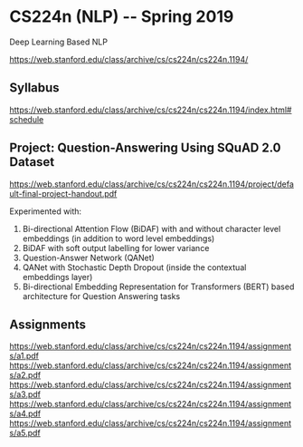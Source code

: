 # CS224n (NLP) -- Spring 2019
Deep Learning Based NLP

https://web.stanford.edu/class/archive/cs/cs224n/cs224n.1194/

## Syllabus
https://web.stanford.edu/class/archive/cs/cs224n/cs224n.1194/index.html#schedule

## Project: Question-Answering Using SQuAD 2.0 Dataset
https://web.stanford.edu/class/archive/cs/cs224n/cs224n.1194/project/default-final-project-handout.pdf <br />

Experimented with:
1. Bi-directional Attention Flow (BiDAF) with and without character level embeddings (in addition to word level embeddings)
2. BiDAF with soft output labelling for lower variance
3. Question-Answer Network (QANet)
4. QANet with Stochastic Depth Dropout (inside the contextual embeddings layer)
5. Bi-directional Embedding Representation for Transformers (BERT) based architecture for Question Answering tasks

## Assignments
https://web.stanford.edu/class/archive/cs/cs224n/cs224n.1194/assignments/a1.pdf
https://web.stanford.edu/class/archive/cs/cs224n/cs224n.1194/assignments/a2.pdf
https://web.stanford.edu/class/archive/cs/cs224n/cs224n.1194/assignments/a3.pdf
https://web.stanford.edu/class/archive/cs/cs224n/cs224n.1194/assignments/a4.pdf
https://web.stanford.edu/class/archive/cs/cs224n/cs224n.1194/assignments/a5.pdf
